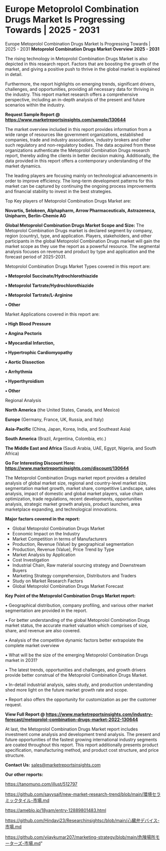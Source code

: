 # Europe Metoprolol Combination Drugs Market Is Progressing Towards | 2025 - 2031
Europe Metoprolol Combination Drugs Market Is Progressing Towards | 2025 - 2031
<Strong> Metoprolol Combination Drugs Market Overview 2025 - 2031</strong>

The rising technology in Metoprolol Combination Drugs Market is also depicted in this research report. Factors that are boosting the growth of the market, and giving a positive push to thrive in the global market is explained in detail.

Furthermore, the report highlights on emerging trends, significant drivers, challenges, and opportunities, providing all necessary data for thriving in the industry. This report market research offers a comprehensive perspective, including an in-depth analysis of the present and future scenarios within the industry.

<strong>Request Sample Report @ <a href=https://www.marketreportsinsights.com/sample/130644>https://www.marketreportsinsights.com/sample/130644</a></strong>

The market overview included in this report provides information from a wide range of resources like government organizations, established companies, trade and industry associations, industry brokers and other such regulatory and non-regulatory bodies. The data acquired from these organizations authenticate the Metoprolol Combination Drugs research report, thereby aiding the clients in better decision making. Additionally, the data provided in this report offers a contemporary understanding of the market dynamics.

The leading players are focusing mainly on technological advancements in order to improve efficiency. The long-term development patterns for this market can be captured by continuing the ongoing process improvements and financial stability to invest in the best strategies.

Top Key players of Metoprolol Combination Drugs Market are:

<strong>Novartis, Selokeen, Alphapharm, Arrow Pharmaceuticals, Astrazeneca, Unipharm, Berlin-Chemie AG</strong>

<strong><b>Global Metoprolol Combination Drugs Market Scope and Size:</b></strong>
The Metoprolol Combination Drugs market is declared segment by company, region (country), type, and application. Players, stakeholders, and other participants in the global Metoprolol Combination Drugs market will gain the market scope as they use the report as a powerful resource. The segmental analysis focuses on revenue and product by type and application and the forecast period of 2025-2031.

Metoprolol Combination Drugs Market Types covered in this report are:

<strong>• Metoprolol Succinate/Hydrochlorothiazide

• Metoprolol Tartrate/Hydrochlorothiazide

• Metoprolol Tartrate/L-Arginine

• Other</strong>

Market Applications covered in this report are:

<strong>• High Blood Pressure

• Angina Pectoris

• Myocardial Infarction,

• Hypertrophic Cardiomyopathy

• Aortic Dissection

• Arrhythmia

• Hyperthyroidism

• Other</strong> 

Regional Analysis

<strong>North America</strong> (the United States, Canada, and Mexico)

<strong>Europe</strong> (Germany, France, UK, Russia, and Italy)

<strong>Asia-Pacific</strong> (China, Japan, Korea, India, and Southeast Asia)

<strong>South America</strong> (Brazil, Argentina, Colombia, etc.)

<strong>The Middle East and Africa</strong> (Saudi Arabia, UAE, Egypt, Nigeria, and South Africa)

<strong>Go For Interesting Discount Here: <a href=https://www.marketreportsinsights.com/discount/130644>https://www.marketreportsinsights.com/discount/130644</a></strong>

The Metoprolol Combination Drugs market report provides a detailed analysis of global market size, regional and country-level market size, segmentation market growth, market share, competitive Landscape, sales analysis, impact of domestic and global market players, value chain optimization, trade regulations, recent developments, opportunities analysis, strategic market growth analysis, product launches, area marketplace expanding, and technological innovations.

<strong><b>Major factors covered in the report:</b></strong>
<ul>
  <li>Global Metoprolol Combination Drugs Market </li>
  <li>Economic Impact on the Industry</li>
  <li>Market Competition in terms of Manufacturers</li>
  <li>Production, Revenue (Value) by geographical segmentation</li>
  <li>Production, Revenue (Value), Price Trend by Type</li>
  <li>Market Analysis by Application</li>
  <li>Cost Investigation</li>
  <li>Industrial Chain, Raw material sourcing strategy and Downstream Buyers</li>
  <li>Marketing Strategy comprehension, Distributors and Traders</li>
  <li>Study on Market Research Factors</li>
  <li>Global Metoprolol Combination Drugs Market Forecast</li>
</ul>

<strong><b>Key Point of the Metoprolol Combination Drugs Market report:</b></strong>

• Geographical distribution, company profiling, and various other market segmentation are provided in the report.

• For better understanding of the global Metoprolol Combination Drugs market status, the accurate market valuation which comprises of size, share, and revenue are also covered.

• Analysis of the competitive dynamic factors better extrapolate the complete market overview

• What will be the size of the emerging Metoprolol Combination Drugs market in 2031?

• The latest trends, opportunities and challenges, and growth drivers provide better construal of the Metoprolol Combination Drugs Market.

• In-detail industrial analysis, sales study, and production understanding shed more light on the future market growth rate and scope.

• Report also offers the opportunity for customization as per the customer request.

<strong><b>View Full Report @ <a href=https://www.marketreportsinsights.com/industry-forecast/metoprolol-combination-drugs-market-2022-130644>https://www.marketreportsinsights.com/industry-forecast/metoprolol-combination-drugs-market-2022-130644</a></b></strong>


At last, the Metoprolol Combination Drugs Market report includes investment come analysis and development trend analysis. The present and future opportunities of the fastest growing international industry segments are coated throughout this report. This report additionally presents product specification, manufacturing method, and product cost structure, and price structure.

<strong>Contact Us:</strong>
sales@marketreportsinsights.com

<strong>Our other reports:</strong>

<a href=https://tanomuno.com/illust/512797>https://tanomuno.com/illust/512797</a>

<a href=https://github.com/sayysaif/new-market-research-trend/blob/main/環境セラミックタイル-市場.md>https://github.com/sayysaif/new-market-research-trend/blob/main/環境セラミックタイル-市場.md</a>

<a href=https://ameblo.jp/18yam/entry-12889801483.html>https://ameblo.jp/18yam/entry-12889801483.html</a>

<a href=https://github.com/Hindavi23/Researchinsightsc/blob/main/心臓弁デバイス-市場.md>https://github.com/Hindavi23/Researchinsightsc/blob/main/心臓弁デバイス-市場.md</a>

<a href=https://github.com/vijaykumar207/marketing-strategy/blob/main/危険場所モーターズ-市場.md>https://github.com/vijaykumar207/marketing-strategy/blob/main/危険場所モーターズ-市場.md</a>"

